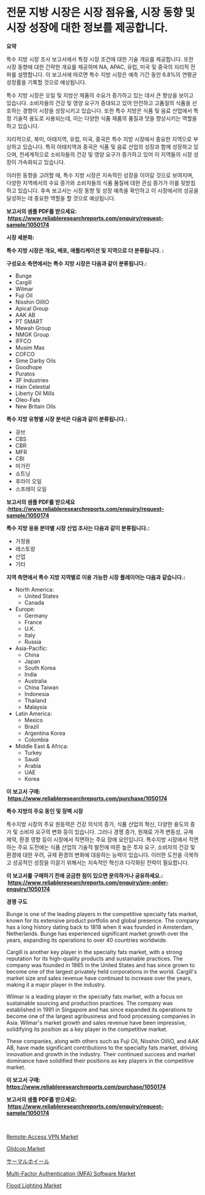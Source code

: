 <p><h1>전문 지방 시장은 시장 점유율, 시장 동향 및 시장 성장에 대한 정보를 제공합니다.</h1></p><p><strong>요약</strong></p>
<p><p>특수 지방 시장 조사 보고서에서 특정 시장 조건에 대한 기술 개요를 제공합니다. 또한 시장 동향에 대한 간략한 개요를 제공하며 NA, APAC, 유럽, 미국 및 중국의 지리적 전파를 설명합니다. 이 보고서에 따르면 특수 지방 시장은 예측 기간 동안 6.8%의 연평균 성장률을 기록할 것으로 예상됩니다.</p><p>특수 지방 시장은 오일 및 지방산 제품의 수요가 증가하고 있는 데서 큰 향상을 보이고 있습니다. 소비자들의 건강 및 영양 요구가 증대되고 있어 안전하고 고품질의 식품을 선호하는 경향이 시장을 성장시키고 있습니다. 또한 특수 지방은 식품 및 음료 산업에서 특정 기술적 용도로 사용되는데, 이는 다양한 식품 제품의 품질과 맛을 향상시키는 역할을 하고 있습니다.</p><p>지리적으로, 북미, 아태지역, 유럽, 미국, 중국은 특수 지방 시장에서 중요한 지역으로 부상하고 있습니다. 특히 아태지역과 중국은 식품 및 음료 산업의 성장과 함께 성장하고 있으며, 전세계적으로 소비자들의 건강 및 영양 요구가 증가하고 있어 이 지역들의 시장 성장이 가속화되고 있습니다.</p><p>이러한 동향을 고려할 때, 특수 지방 시장은 지속적인 성장을 이어갈 것으로 보여지며, 다양한 지역에서의 수요 증가와 소비자들의 식품 품질에 대한 관심 증가가 이를 뒷받침하고 있습니다. 후속 보고서는 시장 동향 및 성장 예측을 확인하고 이 시장에서의 성공을 달성하는 데 중요한 역할을 할 것으로 예상됩니다.</p></p>
<p><strong>보고서의 샘플 PDF를 받으세요: &nbsp;<a href="https://www.reliableresearchreports.com/enquiry/request-sample/1050174">https://www.reliableresearchreports.com/enquiry/request-sample/1050174</a></strong></p>
<p><strong>시장 세분화:</strong></p>
<p><strong> 특수 지방 시장은 개요, 배포, 애플리케이션 및 지역으로 더 분류됩니다. :</strong></p>
<p><strong>구성요소 측면에서는 특수 지방 시장은 다음과 같이 분류됩니다.:</strong></p>
<p><ul><li>Bunge</li><li>Cargill</li><li>Wilmar</li><li>Fuji Oil</li><li>Nisshin OilliO</li><li>Apical Group</li><li>AAK AB</li><li>PT SMART</li><li>Mewah Group</li><li>NMGK Group</li><li>IFFCO</li><li>Musim Mas</li><li>COFCO</li><li>Sime Darby Oils</li><li>Goodhope</li><li>Puratos</li><li>3F Industries</li><li>Hain Celestial</li><li>Liberty Oil Mills</li><li>Oleo-Fats</li><li>New Britain Oils</li></ul></p>
<p><strong> 특수 지방 유형별 시장 분석은 다음과 같이 분류됩니다.:</strong></p>
<p><ul><li>큐브</li><li>CBS</li><li>CBR</li><li>MFR</li><li>CBI</li><li>마가린</li><li>쇼트닝</li><li>후라이 오일</li><li>스프레이 오일</li></ul></p>
<p><strong>보고서의 샘플 PDF를 받으세요 :<a href="https://www.reliableresearchreports.com/enquiry/request-sample/1050174">https://www.reliableresearchreports.com/enquiry/request-sample/1050174</a></strong></p>
<p><strong> 특수 지방 응용 분야별 시장 산업 조사는 다음과 같이 분류됩니다.:</strong></p>
<p><ul><li>가정용</li><li>레스토랑</li><li>산업</li><li>기타</li></ul></p>
<p><strong>지역 측면에서 특수 지방 지역별로 이용 가능한 시장 플레이어는 다음과 같습니다.:</strong></p>
<p><ul>
    <li>
        North America:
        <ul>
            <li>United States</li>
            <li>Canada</li>
        </ul>
    </li>
    <li>
        Europe:
        <ul>
            <li>Germany</li>
            <li>France</li>
            <li>U.K.</li>
            <li>Italy</li>
            <li>Russia</li>
        </ul>
    </li>
    <li>
        Asia-Pacific:
        <ul>
            <li>China</li>
            <li>Japan</li>
            <li>South Korea</li>
            <li>India</li>
            <li>Australia</li>
            <li>China Taiwan</li>
            <li>Indonesia</li>
            <li>Thailand</li>
            <li>Malaysia</li>
        </ul>
    </li>
    <li>
        Latin America:
        <ul>
            <li>Mexico</li>
            <li>Brazil</li>
            <li>Argentina Korea</li>
            <li>Colombia</li>
        </ul>
    </li>
    <li>
        Middle East & Africa:
        <ul>
            <li>Turkey</li>
            <li>Saudi</li>
            <li>Arabia</li>
            <li>UAE</li>
            <li>Korea</li>
        </ul>
    </li>
    </ul></p>
<p><strong>이 보고서 구매: &nbsp;<a href="https://www.reliableresearchreports.com/purchase/1050174">https://www.reliableresearchreports.com/purchase/1050174</a></strong></p>
<p><strong>특수 지방의 주요 동인 및 장벽 시장</strong></p>
<p><p>특수지방 시장의 주요 원동력은 건강 의식의 증가, 식품 산업의 혁신, 다양한 용도의 증가 및 소비자 요구의 변화 등이 있습니다. 그러나 경쟁 증가, 원재료 가격 변동성, 규제 제약, 환경 영향 등이 시장에서 직면하는 주요 장애 요인입니다. 특수지방 시장에서 직면하는 주요 도전에는 식품 산업의 기술적 발전에 따른 높은 투자 요구, 소비자의 건강 및 환경에 대한 우려, 규제 환경의 변화에 대응하는 능력이 있습니다. 이러한 도전을 극복하고 성공적인 성장을 이끌기 위해서는 지속적인 혁신과 다각화된 전략이 필요합니다.</p></p>
<p><strong>이 보고서를 구매하기 전에 궁금한 점이 있으면 문의하거나 공유하세요.: &nbsp;<a href="https://www.reliableresearchreports.com/enquiry/pre-order-enquiry/1050174">https://www.reliableresearchreports.com/enquiry/pre-order-enquiry/1050174</a></strong></p>
<p><strong>경쟁 구도</strong></p>
<p><p>Bunge is one of the leading players in the competitive specialty fats market, known for its extensive product portfolio and global presence. The company has a long history dating back to 1818 when it was founded in Amsterdam, Netherlands. Bunge has experienced significant market growth over the years, expanding its operations to over 40 countries worldwide.</p><p>Cargill is another key player in the specialty fats market, with a strong reputation for its high-quality products and sustainable practices. The company was founded in 1865 in the United States and has since grown to become one of the largest privately held corporations in the world. Cargill's market size and sales revenue have continued to increase over the years, making it a major player in the industry.</p><p>Wilmar is a leading player in the specialty fats market, with a focus on sustainable sourcing and production practices. The company was established in 1991 in Singapore and has since expanded its operations to become one of the largest agribusiness and food processing companies in Asia. Wilmar's market growth and sales revenue have been impressive, solidifying its position as a key player in the competitive market.</p><p>These companies, along with others such as Fuji Oil, Nisshin OilliO, and AAK AB, have made significant contributions to the specialty fats market, driving innovation and growth in the industry. Their continued success and market dominance have solidified their positions as key players in the competitive market.</p></p>
<p><strong>이 보고서 구매: &nbsp; <a href="https://www.reliableresearchreports.com/purchase/1050174">https://www.reliableresearchreports.com/purchase/1050174</a></strong></p>
<p><strong>보고서의 샘플 PDF를 받으세요: &nbsp;<a href="https://www.reliableresearchreports.com/enquiry/request-sample/1050174">https://www.reliableresearchreports.com/enquiry/request-sample/1050174</a></strong><strong></strong></p>
<p>&nbsp;</p>
<p><p><a href="https://issuu.com/reportprime-2/docs/remote-access-vpn-market-size-2030.pptx">Remote-Access VPN Market</a></p><p><a href="https://github.com/castoriffic/Market-Research-Report-List-3/blob/main/glidcop-market.md">Glidcop Market</a></p><p><a href="https://github.com/jkjreqjscoxx7/Market-Research-Report-List-1/blob/main/5007690190612.md">サーマルホイール</a></p><p><a href="https://issuu.com/reportprime-2/docs/multi-factor-authentication-mfa-software-market-si">Multi-Factor Authentication (MFA) Software Market</a></p><p><a href="https://view.publitas.com/reportprime-1/flood-lighting-market-with-the-goal-of-estimating-the-market-size-and-future-growth-potential-of-various-market-segments-based-on-component-applications-end-user-and-region/">Flood Lighting Market</a></p></p>